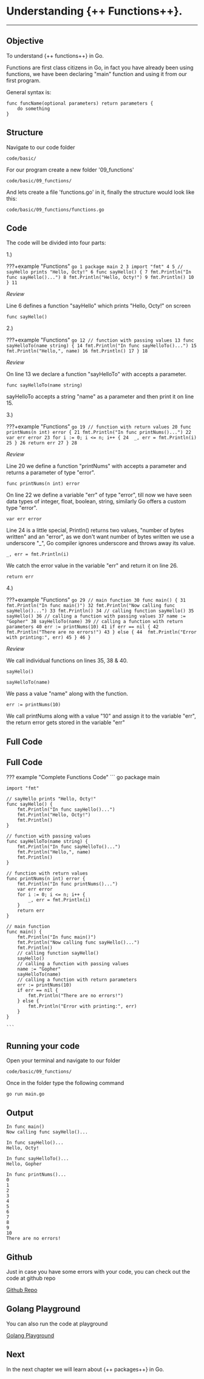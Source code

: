 # Understanding {++ Functions++}.

<hr>

## Objective

To understand {++ functions++} in Go.

Functions are first class citizens in Go, in fact you have already been using functions, we have been declaring "main" function and using it from our first program.

General syntax is:

    func funcName(optional parameters) return parameters {
        do something
    }

## Structure

Navigate to our code folder

    code/basic/

For our program create a new folder '09_functions'

    code/basic/09_functions/

And lets create a file 'functions.go' in it, finally the structure would look like this:

    code/basic/09_functions/functions.go

## Code

The code will be divided into four parts:

1.)

???+example "Functions"
    ``` go
    1 package main
    2
    3 import "fmt"
    4
    5 // sayHello prints "Hello, Octy!"
    6 func sayHello() {
	7 fmt.Println("In func sayHello()...")
	8 fmt.Println("Hello, Octy!")
	9 fmt.Println()
    10 }
    11
    ```

_Review_

Line 6 defines a function "sayHello" which prints "Hello, Octy!" on screen

    func sayHello()

2.)

???+example "Functions"
    ``` go
    12 // function with passing values
    13 func sayHelloTo(name string) {
	14 fmt.Println("In func sayHelloTo()...")
	15 fmt.Println("Hello,", name)
	16 fmt.Println()
    17 }
    18
    ```

_Review_

On line 13 we declare a function "sayHelloTo" with accepts a parameter.

    func sayHelloTo(name string)

sayHelloTo accepts a string "name" as a parameter and then print it on line 15.

3.)

???+example "Functions"
    ``` go
    19 // function with return values
    20 func printNums(n int) error {
	21 fmt.Println("In func printNums()...")
	22 var err error
	23 for i := 0; i <= n; i++ {
	24	_, err = fmt.Println(i)
	25 }
	26 return err
    27 }
    28
    ```

_Review_

Line 20 we define a function "printNums" with accepts a parameter and returns a parameter of type "error".

    func printNums(n int) error

On line 22 we define a variable "err" of type "error", till now we have seen data types of integer, float, boolean, string, similarly Go offers a custom type "error".

    var err error

Line 24 is a little special, Println() returns two values, "number of bytes written" and an "error", as we don't want number of bytes written we use a underscore "_", Go compiler ignores underscore and throws away its value.

    _, err = fmt.Println(i)

We catch the error value in the variable "err" and return it on line 26.

    return err

4.)

???+example "Functions"
    ``` go
    29 // main function
    30 func main() {
	31 fmt.Println("In func main()")
	32 fmt.Println("Now calling func sayHello()...")
	33 fmt.Println()
	34 // calling function sayHello()
	35 sayHello()
	36 // calling a function with passing values
	37 name := "Gopher"
	38 sayHelloTo(name)
	39 // calling a function with return parameters
	40 err := printNums(10)
	41 if err == nil {
	42	fmt.Println("There are no errors!")
	43 } else {
	44	fmt.Println("Error with printing:", err)
	45 }
    46 }
    ```

_Review_

We call individual functions on lines 35, 38 & 40.

    sayHello()

    sayHelloTo(name)

We pass a value "name" along with the function.

    err := printNums(10)

We call printNums along with a value "10" and assign it to the variable "err", the return error gets stored in the variable "err"

## Full Code

## Full Code

??? example "Complete Functions Code"
    ``` go
    package main

    import "fmt"

    // sayHello prints "Hello, Octy!"
    func sayHello() {
        fmt.Println("In func sayHello()...")
        fmt.Println("Hello, Octy!")
        fmt.Println()
    }

    // function with passing values
    func sayHelloTo(name string) {
        fmt.Println("In func sayHelloTo()...")
        fmt.Println("Hello,", name)
        fmt.Println()
    }

    // function with return values
    func printNums(n int) error {
        fmt.Println("In func printNums()...")
        var err error
        for i := 0; i <= n; i++ {
            _, err = fmt.Println(i)
        }
        return err
    }

    // main function
    func main() {
        fmt.Println("In func main()")
        fmt.Println("Now calling func sayHello()...")
        fmt.Println()
        // calling function sayHello()
        sayHello()
        // calling a function with passing values
        name := "Gopher"
        sayHelloTo(name)
        // calling a function with return parameters
        err := printNums(10)
        if err == nil {
            fmt.Println("There are no errors!")
        } else {
            fmt.Println("Error with printing:", err)
        }
    }

    ```

## Running your code

Open your terminal and navigate to our folder

    code/basic/09_functions/

Once in the folder type the following command

    go run main.go

## Output

    In func main()
    Now calling func sayHello()...

    In func sayHello()...
    Hello, Octy!

    In func sayHelloTo()...
    Hello, Gopher

    In func printNums()...
    0
    1
    2
    3
    4
    5
    6
    7
    8
    9
    10
    There are no errors!

## Github

Just in case you have some errors with your code, you can check out the code at github repo

[Github Repo](https://github.com/octallium/golang-handbook/tree/master/code)

## Golang Playground

You can also run the code at playground

[Golang Playground](https://play.golang.org/p/K-1VZCt_M9k)

## Next

In the next chapter we will learn about {++ packages++} in Go.